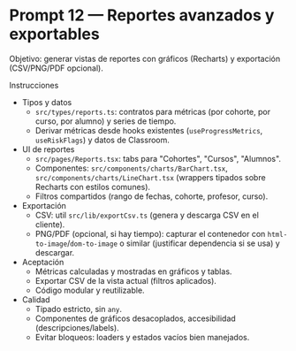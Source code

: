 # Prompt 12 — Reportes avanzados y exportables

Objetivo: generar vistas de reportes con gráficos (Recharts) y exportación (CSV/PNG/PDF opcional).

Instrucciones
- Tipos y datos
  - `src/types/reports.ts`: contratos para métricas (por cohorte, por curso, por alumno) y series de tiempo.
  - Derivar métricas desde hooks existentes (`useProgressMetrics`, `useRiskFlags`) y datos de Classroom.
- UI de reportes
  - `src/pages/Reports.tsx`: tabs para "Cohortes", "Cursos", "Alumnos".
  - Componentes: `src/components/charts/BarChart.tsx`, `src/components/charts/LineChart.tsx` (wrappers tipados sobre Recharts con estilos comunes).
  - Filtros compartidos (rango de fechas, cohorte, profesor, curso).
- Exportación
  - CSV: util `src/lib/exportCsv.ts` (genera y descarga CSV en el cliente).
  - PNG/PDF (opcional, si hay tiempo): capturar el contenedor con `html-to-image`/`dom-to-image` o similar (justificar dependencia si se usa) y descargar.
- Aceptación
  - Métricas calculadas y mostradas en gráficos y tablas.
  - Exportar CSV de la vista actual (filtros aplicados).
  - Código modular y reutilizable.
- Calidad
  - Tipado estricto, sin `any`.
  - Componentes de gráficos desacoplados, accesibilidad (descripciones/labels).
  - Evitar bloqueos: loaders y estados vacíos bien manejados.
